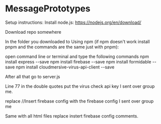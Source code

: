 # MessagePrototypes

Setup instructions:
Install node.js: https://nodejs.org/en/download/

Download repo somewhere

In the folder you downloaded to 
Using npm (if npm doesn't work install pnpm and the commands are the same just with pnpm):

open command line or terminal and type the following commands
npm install express --save
npm install firebase --save
npm install formidable --save
npm install cloudmersive-virus-api-client --save

After all that go to server.js 

Line 77 in the double quotes put the virus check api key I sent over group me.

replace //Insert firebase config
with the firebase config I sent over group me

Same with all html files replace instert firebase  config comments.
